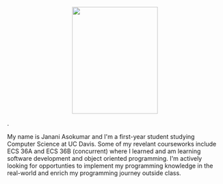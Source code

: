 <p align = "center" >
  <img src="https://user-images.githubusercontent.com/37945416/213363437-25224cce-39d6-4bae-ad1d-39cfdbe1d980.jpg" width="200" height="250" />
  
.  

  
My name is Janani Asokumar and I'm a first-year student studying Computer Science at UC Davis. Some of my revelant courseworks include ECS 36A and ECS 36B (concurrent) where I learned and am learning software development and object oriented programming. I'm actively looking for opportunties to implement my programming knowledge in the real-world and enrich my programming journey outside class. 


